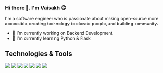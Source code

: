 ### Hi there 👋. I'm Vaisakh :blush:

I'm a software engineer who is passionate about making open-source more accessible, creating technology to elevate people, and building community.

- 🔭 I’m currently working on Backend Development.
- 🌱 I’m currently learning Python & Flask

## Technologies & Tools
![](https://img.shields.io/badge/Code-Python-informational?style=flat&logo=python&logoColor=white&color=informational)
![](https://img.shields.io/badge/Code-Flask-informational?style=flat&logo=flask&logoColor=white&color=informational)
![](https://img.shields.io/badge/Databae-MySQL-informational?style=flat&logo=mysqlk&logoColor=white&color=informational)
![](https://img.shields.io/badge/Code-XSLT-informational?style=flat&logo=xslt&logoColor=white&color=informational)
![](https://img.shields.io/badge/Code-Shell-informational?style=flat&logo=bash&logoColor=white&color=informational)
![](https://img.shields.io/badge/Code-LaTeX-informational?style=flat&logo=latex&logoColor=white&color=informational)
![](https://img.shields.io/badge/OS-Linux-informational?style=flat&logo=linux&logoColor=white&color=informational)







